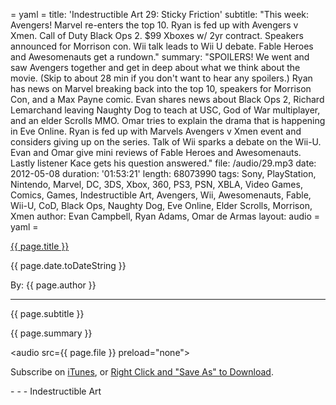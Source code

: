 = yaml =
title: 'Indestructible Art 29: Sticky Friction'
subtitle: "This week: Avengers! Marvel re-enters the top 10. Ryan is fed up with Avengers v Xmen. Call of Duty Black Ops 2. $99 Xboxes w/ 2yr contract. Speakers announced for Morrison con. Wii talk leads to Wii U debate. Fable Heroes and Awesomenauts get a rundown."
summary: "SPOILERS! We went and saw Avengers together and get in deep about what we think about the movie. (Skip to about 28 min if you don't want to hear any spoilers.) Ryan has news on Marvel breaking back into the top 10, speakers for Morrison Con, and a Max Payne comic. Evan shares news about Black Ops 2, Richard Lemarchand leaving Naughty Dog to teach at USC, God of War multiplayer, and an elder Scrolls MMO. Omar tries to explain the drama that is happening in Eve Online. Ryan is fed up with Marvels Avengers v Xmen event and considers giving up on the series. Talk of Wii sparks a debate on the Wii-U.  Evan and Omar give mini reviews of Fable Heroes and Awesomenauts. Lastly listener Kace gets his question answered."
file: /audio/29.mp3
date: 2012-05-08
duration: '01:53:21'
length: 68073990
tags: Sony, PlayStation, Nintendo, Marvel, DC, 3DS, Xbox, 360, PS3, PSN, XBLA, Video Games, Comics, Games, Indestructible Art, Avengers, Wii, Awesomenauts, Fable, Wii-U, CoD, Black Ops, Naughty Dog, Eve Online, Elder Scrolls, Morrison, Xmen
author: Evan Campbell, Ryan Adams, Omar de Armas
layout: audio
= yaml =

<a href="{{ page.url }}" class='postTitleLink'><p class='postTitle'>{{ page.title }}</p></a>
<p class='postPublished'>{{ page.date.toDateString }}</p>
<p class='postAuthor'>By: {{ page.author }}</p>
<hr>
<p class='podcastSummary'>{{ page.subtitle }}</p>

<p class='podcastSummary'>{{ page.summary }}</p>

<audio src={{ page.file }} preload="none"></audio>
<p class='subLinks'>Subscribe on <a href='http://bit.ly/iapodcast'>iTunes</a>, or <a href={{ page.file }}>Right Click and "Save As" to Download</a>.</p>
- - -
Indestructible Art
